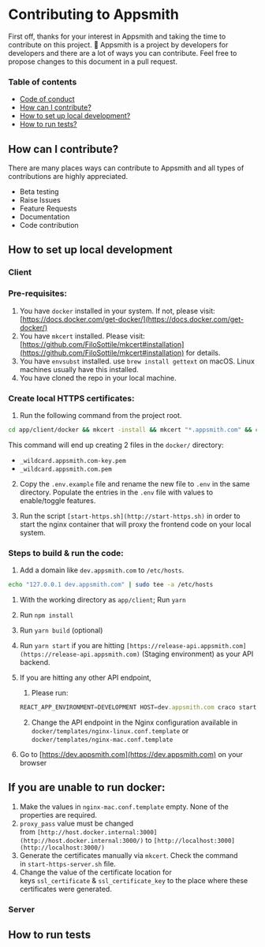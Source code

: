 # Contributing to Appsmith

First off, thanks for your interest in Appsmith and taking the time to contribute on this project. 🙌 
Appsmith is a project by developers for developers and there are a lot of ways you can contribute. 
Feel free to propose changes to this document in a pull request.

### Table of contents
- [Code of conduct](CODE_OF_CONDUCT.md)
- [How can I contribute?](#how-can-i-contribute)
- [How to set up local development?](#how-to-set-up-local-development)
- [How to run tests?](#how-to-run-tests)

## How can I contribute?
There are many places ways can contribute to Appsmith and all types of contributions are highly appreciated.

- Beta testing
- Raise Issues
- Feature Requests
- Documentation
- Code contribution


## How to set up local development

### Client

### Pre-requisites:

1. You have `docker` installed in your system. If not, please visit: [https://docs.docker.com/get-docker/](https://docs.docker.com/get-docker/)
2. You have `mkcert` installed. Please visit: [https://github.com/FiloSottile/mkcert#installation](https://github.com/FiloSottile/mkcert#installation) for details.
3. You have `envsubst` installed. use `brew install gettext` on macOS. Linux machines usually have this installed.
4. You have cloned the repo in your local machine.

### Create local HTTPS certificates:

1. Run the following command from the project root.

```bash
cd app/client/docker && mkcert -install && mkcert "*.appsmith.com" && cd ..
```

This command will end up creating 2 files in the `docker/` directory:

- `_wildcard.appsmith.com-key.pem`
- `_wildcard.appsmith.com.pem`

2. Copy the `.env.example` file and rename the new file to `.env` in the same directory. Populate the entries in the `.env` file with values to enable/toggle features.

3. Run the script `[start-https.sh](http://start-https.sh)` in order to start the nginx container that will proxy the frontend code on your local system.

### Steps to build & run the code:

1. Add a domain like `dev.appsmith.com` to `/etc/hosts`. 

```bash
echo "127.0.0.1	dev.appsmith.com" | sudo tee -a /etc/hosts
```

1. With the working directory as `app/client`; Run `yarn`

1. Run `npm install`
2. Run `yarn build` (optional)
3. Run `yarn start` if you are hitting `[https://release-api.appsmith.com](https://release-api.appsmith.com)` (Staging environment) as your API backend.
4. If you are hitting any other API endpoint, 
    1. Please run:

    ```jsx
    REACT_APP_ENVIRONMENT=DEVELOPMENT HOST=dev.appsmith.com craco start
    ```

    2. Change the API endpoint in the Nginx configuration available in `docker/templates/nginx-linux.conf.template` or `docker/templates/nginx-mac.conf.template`

5. Go to [https://dev.appsmith.com](https://dev.appsmith.com) on your browser

## If you are unable to run docker:

1. Make the values in `nginx-mac.conf.template` empty. None of the properties are required.
2. `proxy_pass` value must be changed from `[http://host.docker.internal:3000](http://host.docker.internal:3000/)` to `[http://localhost:3000](http://localhost:3000/)`
3. Generate the certificates manually via `mkcert`. Check the command in `start-https-server.sh` file.
4. Change the value of the certificate location for keys `ssl_certificate` & `ssl_certificate_key` to the place where these certificates were generated.

### Server

## How to run tests

